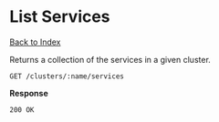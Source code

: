 List Services
=====

[Back to Index](index.md)

Returns a collection of the services in a given cluster.

    GET /clusters/:name/services

**Response**

    200 OK
